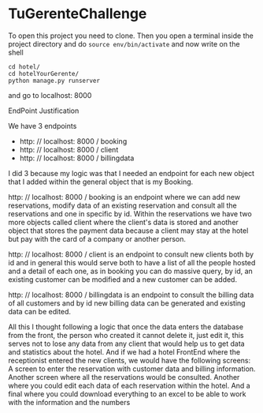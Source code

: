 # TuGerenteChallenge
To open this project you need to clone.
Then you open a terminal inside the project directory and do `source env/bin/activate`
and now write on the shell

    cd hotel/
    cd hotelYourGerente/
    python manage.py runserver

and go to localhost: 8000

EndPoint Justification 

 We have 3 endpoints
- http: // localhost: 8000 / booking
- http: // localhost: 8000 / client
- http: // localhost: 8000 / billingdata

I did 3 because my logic was that I needed an endpoint for each new object that I added within the general object that is my Booking.

http: // localhost: 8000 / booking is an endpoint where we can add new reservations, modify data of an existing reservation and consult all the reservations and one in specific by id. Within the reservations we have two more objects called client where the client's data is stored and another object that stores the payment data because a client may stay at the hotel but pay with the card of a company or another person.

http: // localhost: 8000 / client is an endpoint to consult new clients both by id and in general this would serve both to have a list of all the people hosted and a detail of each one, as in booking you can do massive query, by id, an existing customer can be modified and a new customer can be added.

http: // localhost: 8000 / billingdata is an endpoint to consult the billing data of all customers and by id new billing data can be generated and existing data can be edited.

All this I thought following a logic that once the data enters the database from the front, the person who created it cannot delete it, just edit it, this serves not to lose any data from any client that would help us to get data and statistics about the hotel.
And if we had a hotel FrontEnd where the receptionist entered the new clients, we would have the following screens:
A screen to enter the reservation with customer data and billing information.
Another screen where all the reservations would be consulted.
Another where you could edit each data of each reservation within the hotel.
 And a final where you could download everything to an excel to be able to work with the information and the numbers
